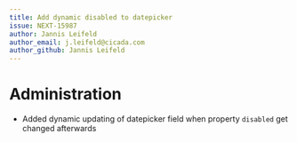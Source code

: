 ```yaml
---
title: Add dynamic disabled to datepicker
issue: NEXT-15987
author: Jannis Leifeld
author_email: j.leifeld@cicada.com 
author_github: Jannis Leifeld
---
```

# Administration
* Added dynamic updating of datepicker field when property `disabled` get changed afterwards
